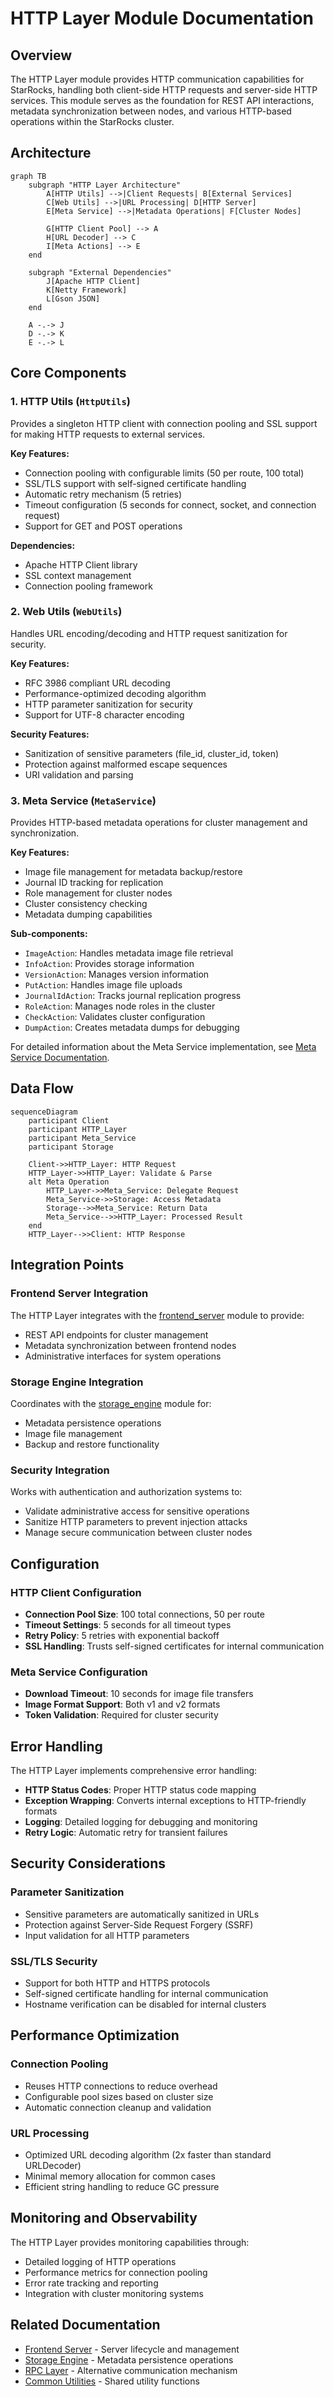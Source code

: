 # HTTP Layer Module Documentation

## Overview

The HTTP Layer module provides HTTP communication capabilities for StarRocks, handling both client-side HTTP requests and server-side HTTP services. This module serves as the foundation for REST API interactions, metadata synchronization between nodes, and various HTTP-based operations within the StarRocks cluster.

## Architecture

```mermaid
graph TB
    subgraph "HTTP Layer Architecture"
        A[HTTP Utils] -->|Client Requests| B[External Services]
        C[Web Utils] -->|URL Processing| D[HTTP Server]
        E[Meta Service] -->|Metadata Operations| F[Cluster Nodes]
        
        G[HTTP Client Pool] --> A
        H[URL Decoder] --> C
        I[Meta Actions] --> E
    end
    
    subgraph "External Dependencies"
        J[Apache HTTP Client]
        K[Netty Framework]
        L[Gson JSON]
    end
    
    A -.-> J
    D -.-> K
    E -.-> L
```

## Core Components

### 1. HTTP Utils (`HttpUtils`)
Provides a singleton HTTP client with connection pooling and SSL support for making HTTP requests to external services.

**Key Features:**
- Connection pooling with configurable limits (50 per route, 100 total)
- SSL/TLS support with self-signed certificate handling
- Automatic retry mechanism (5 retries)
- Timeout configuration (5 seconds for connect, socket, and connection request)
- Support for GET and POST operations

**Dependencies:**
- Apache HTTP Client library
- SSL context management
- Connection pooling framework

### 2. Web Utils (`WebUtils`)
Handles URL encoding/decoding and HTTP request sanitization for security.

**Key Features:**
- RFC 3986 compliant URL decoding
- Performance-optimized decoding algorithm
- HTTP parameter sanitization for security
- Support for UTF-8 character encoding

**Security Features:**
- Sanitization of sensitive parameters (file_id, cluster_id, token)
- Protection against malformed escape sequences
- URI validation and parsing

### 3. Meta Service (`MetaService`)
Provides HTTP-based metadata operations for cluster management and synchronization.

**Key Features:**
- Image file management for metadata backup/restore
- Journal ID tracking for replication
- Role management for cluster nodes
- Cluster consistency checking
- Metadata dumping capabilities

**Sub-components:**
- `ImageAction`: Handles metadata image file retrieval
- `InfoAction`: Provides storage information
- `VersionAction`: Manages version information
- `PutAction`: Handles image file uploads
- `JournalIdAction`: Tracks journal replication progress
- `RoleAction`: Manages node roles in the cluster
- `CheckAction`: Validates cluster configuration
- `DumpAction`: Creates metadata dumps for debugging

For detailed information about the Meta Service implementation, see [Meta Service Documentation](meta_service.md).

## Data Flow

```mermaid
sequenceDiagram
    participant Client
    participant HTTP_Layer
    participant Meta_Service
    participant Storage
    
    Client->>HTTP_Layer: HTTP Request
    HTTP_Layer->>HTTP_Layer: Validate & Parse
    alt Meta Operation
        HTTP_Layer->>Meta_Service: Delegate Request
        Meta_Service->>Storage: Access Metadata
        Storage-->>Meta_Service: Return Data
        Meta_Service-->>HTTP_Layer: Processed Result
    end
    HTTP_Layer-->>Client: HTTP Response
```

## Integration Points

### Frontend Server Integration
The HTTP Layer integrates with the [frontend_server](frontend_server.md) module to provide:
- REST API endpoints for cluster management
- Metadata synchronization between frontend nodes
- Administrative interfaces for system operations

### Storage Engine Integration
Coordinates with the [storage_engine](storage_engine.md) module for:
- Metadata persistence operations
- Image file management
- Backup and restore functionality

### Security Integration
Works with authentication and authorization systems to:
- Validate administrative access for sensitive operations
- Sanitize HTTP parameters to prevent injection attacks
- Manage secure communication between cluster nodes

## Configuration

### HTTP Client Configuration
- **Connection Pool Size**: 100 total connections, 50 per route
- **Timeout Settings**: 5 seconds for all timeout types
- **Retry Policy**: 5 retries with exponential backoff
- **SSL Handling**: Trusts self-signed certificates for internal communication

### Meta Service Configuration
- **Download Timeout**: 10 seconds for image file transfers
- **Image Format Support**: Both v1 and v2 formats
- **Token Validation**: Required for cluster security

## Error Handling

The HTTP Layer implements comprehensive error handling:
- **HTTP Status Codes**: Proper HTTP status code mapping
- **Exception Wrapping**: Converts internal exceptions to HTTP-friendly formats
- **Logging**: Detailed logging for debugging and monitoring
- **Retry Logic**: Automatic retry for transient failures

## Security Considerations

### Parameter Sanitization
- Sensitive parameters are automatically sanitized in URLs
- Protection against Server-Side Request Forgery (SSRF)
- Input validation for all HTTP parameters

### SSL/TLS Security
- Support for both HTTP and HTTPS protocols
- Self-signed certificate handling for internal communication
- Hostname verification can be disabled for internal clusters

## Performance Optimization

### Connection Pooling
- Reuses HTTP connections to reduce overhead
- Configurable pool sizes based on cluster size
- Automatic connection cleanup and validation

### URL Processing
- Optimized URL decoding algorithm (2x faster than standard URLDecoder)
- Minimal memory allocation for common cases
- Efficient string handling to reduce GC pressure

## Monitoring and Observability

The HTTP Layer provides monitoring capabilities through:
- Detailed logging of HTTP operations
- Performance metrics for connection pooling
- Error rate tracking and reporting
- Integration with cluster monitoring systems

## Related Documentation

- [Frontend Server](frontend_server.md) - Server lifecycle and management
- [Storage Engine](storage_engine.md) - Metadata persistence operations
- [RPC Layer](rpc_layer.md) - Alternative communication mechanism
- [Common Utilities](common_utilities.md) - Shared utility functions